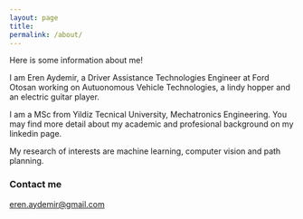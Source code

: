 ```yaml
---
layout: page
title: 
permalink: /about/
---
```


Here is some information about me!


I am Eren Aydemir, a Driver Assistance Technologies Engineer at Ford Otosan working on Autuonomous Vehicle Technologies, a lindy hopper and an electric guitar player. 

I am a MSc from Yildiz Tecnical University, Mechatronics Engineering. You may find more detail about my academic and profesional background on my linkedin page.

My research of interests are machine learning, computer vision and path planning.

### Contact me

[eren.aydemir@gmail.com](mailto:eren.aydemir@gmail.com)
